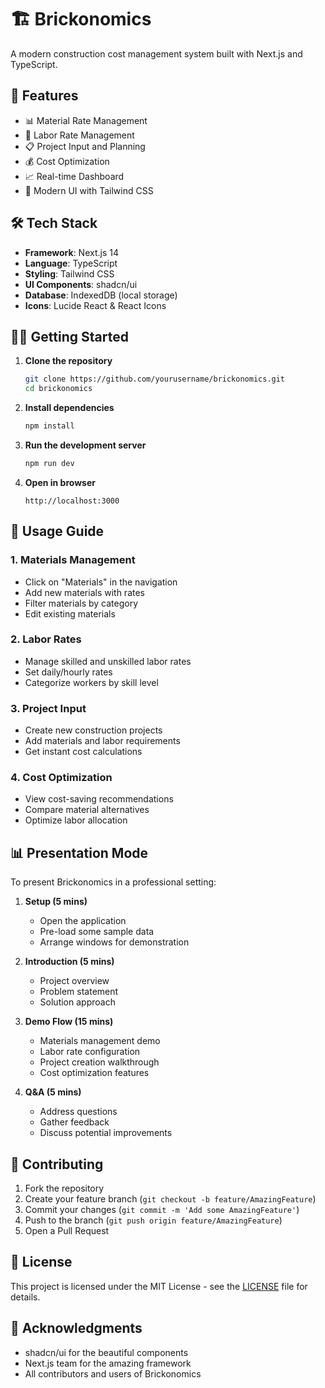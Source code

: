 # 🏗️ Brickonomics

A modern construction cost management system built with Next.js and TypeScript.

## 🚀 Features

- 📊 Material Rate Management
- 👷 Labor Rate Management
- 📋 Project Input and Planning
- 💰 Cost Optimization
- 📈 Real-time Dashboard
- 🎨 Modern UI with Tailwind CSS

## 🛠️ Tech Stack

- **Framework**: Next.js 14
- **Language**: TypeScript
- **Styling**: Tailwind CSS
- **UI Components**: shadcn/ui
- **Database**: IndexedDB (local storage)
- **Icons**: Lucide React & React Icons

## 🏃‍♂️ Getting Started

1. **Clone the repository**
   ```bash
   git clone https://github.com/yourusername/brickonomics.git
   cd brickonomics
   ```

2. **Install dependencies**
   ```bash
   npm install
   ```

3. **Run the development server**
   ```bash
   npm run dev
   ```

4. **Open in browser**
   ```
   http://localhost:3000
   ```

## 📱 Usage Guide

### 1. Materials Management
- Click on "Materials" in the navigation
- Add new materials with rates
- Filter materials by category
- Edit existing materials

### 2. Labor Rates
- Manage skilled and unskilled labor rates
- Set daily/hourly rates
- Categorize workers by skill level

### 3. Project Input
- Create new construction projects
- Add materials and labor requirements
- Get instant cost calculations

### 4. Cost Optimization
- View cost-saving recommendations
- Compare material alternatives
- Optimize labor allocation

## 📊 Presentation Mode

To present Brickonomics in a professional setting:

1. **Setup (5 mins)**
   - Open the application
   - Pre-load some sample data
   - Arrange windows for demonstration

2. **Introduction (5 mins)**
   - Project overview
   - Problem statement
   - Solution approach

3. **Demo Flow (15 mins)**
   - Materials management demo
   - Labor rate configuration
   - Project creation walkthrough
   - Cost optimization features

4. **Q&A (5 mins)**
   - Address questions
   - Gather feedback
   - Discuss potential improvements

## 🤝 Contributing

1. Fork the repository
2. Create your feature branch (`git checkout -b feature/AmazingFeature`)
3. Commit your changes (`git commit -m 'Add some AmazingFeature'`)
4. Push to the branch (`git push origin feature/AmazingFeature`)
5. Open a Pull Request

## 📝 License

This project is licensed under the MIT License - see the [LICENSE](LICENSE) file for details.

## 🙏 Acknowledgments

- shadcn/ui for the beautiful components
- Next.js team for the amazing framework
- All contributors and users of Brickonomics
